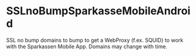 # SSLnoBumpSparkasseMobileAndroid
SSL no bump domains to bump to get a WebProxy (f.ex. SQUID) to work with the Sparkassen Mobile App.
Domains may change with time.
